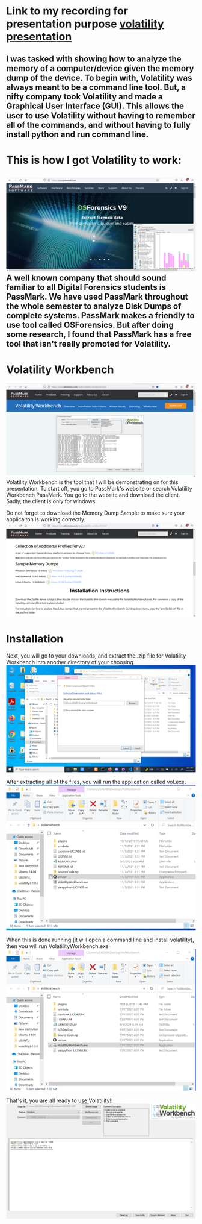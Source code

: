 # Link to my recording for presentation purpose [volatility presentation](https://app.vidgrid.com/view/l4ZviLNedrJ7)

I was tasked with showing how to analyze the memory of a computer/device given the memory dump of the device.
To begin with, Volatility was always meant to be a command line tool. But, a nifty company took Volatility and made a Graphical User Interface (GUI). This allows the user to use Volatility without having to remember all of the commands, and without having to fully install python and run command line.
---
# This is how I got Volatility to work:
![PassMark](./MemImages/PassMark.png)
A well known company that should sound familiar to all Digital Forensics students is PassMark. We have used PassMark throughout the whole semester to analyze Disk Dumps of complete systems. PassMark makes a friendly to use tool called OSForensics. But after doing some research, I found that PassMark has a free tool that isn't really promoted for Volatility.
---
# Volatility Workbench
![Volatility Workbench](./MemImages/Workbench.png)
Volatility Workbench is the tool that I will be demonstrating on for this presentation. To start off, you go to PassMark's website or search Volatility Workbench PassMark. You go to the website and download the client. Sadly, the client is only for windows.

Do not forget to download the Memory Dump Sample to make sure your applicaiton is working correctly.
![Memory Dump Sample](./MemImages/MemDumpSample.png)

# Installation
Next, you will go to your downloads, and extract the .zip file for Volatility Workbench into another directory of your choosing.
![Extraction](./MemImages/Extract.png)

After extracting all of the files, you will run the application called vol.exe.
![vol.exe](./MemImages/Installer.png)

When this is done running (it will open a command line and install volatility), then you will run VolatilityWorkbench.exe
![Application](./MemImages/Application.png)

That's it, you are all ready to use Volatility!!
![Home](./MemImages/home.png)
